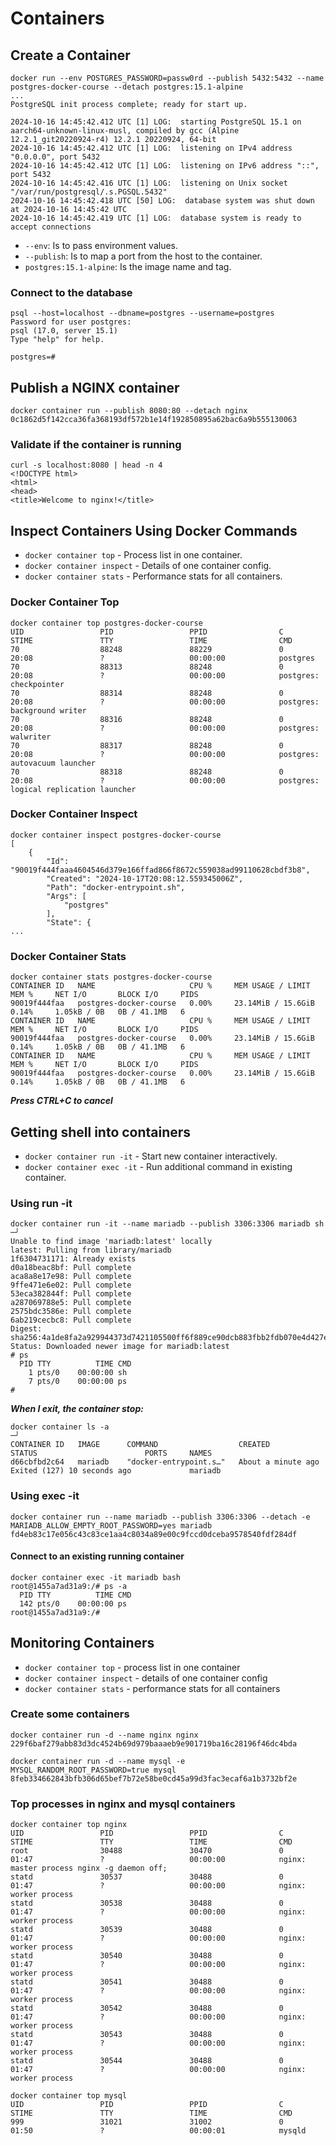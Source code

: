 # Containers

## Create a Container

```shell
docker run --env POSTGRES_PASSWORD=passw0rd --publish 5432:5432 --name postgres-docker-course --detach postgres:15.1-alpine
...
PostgreSQL init process complete; ready for start up.

2024-10-16 14:45:42.412 UTC [1] LOG:  starting PostgreSQL 15.1 on aarch64-unknown-linux-musl, compiled by gcc (Alpine 12.2.1_git20220924-r4) 12.2.1 20220924, 64-bit
2024-10-16 14:45:42.412 UTC [1] LOG:  listening on IPv4 address "0.0.0.0", port 5432
2024-10-16 14:45:42.412 UTC [1] LOG:  listening on IPv6 address "::", port 5432
2024-10-16 14:45:42.416 UTC [1] LOG:  listening on Unix socket "/var/run/postgresql/.s.PGSQL.5432"
2024-10-16 14:45:42.418 UTC [50] LOG:  database system was shut down at 2024-10-16 14:45:42 UTC
2024-10-16 14:45:42.419 UTC [1] LOG:  database system is ready to accept connections
```

- `--env`: Is to pass environment values.
- `--publish`: Is to map a port from the host to the container.
- `postgres:15.1-alpine`: Is the image name and tag.

### Connect to the database

```shell
psql --host=localhost --dbname=postgres --username=postgres
Password for user postgres:
psql (17.0, server 15.1)
Type "help" for help.

postgres=#
```

## Publish a NGINX container

```shell
docker container run --publish 8080:80 --detach nginx
0c1862d5f142cca36fa368193df572b1e14f192850895a62bac6a9b555130063
```

### Validate if the container is running

```shell
curl -s localhost:8080 | head -n 4
<!DOCTYPE html>
<html>
<head>
<title>Welcome to nginx!</title>
```

## Inspect Containers Using Docker Commands

- `docker container top` - Process list in one container.
- `docker container inspect` - Details of one container config.
- `docker container stats` - Performance stats for all containers.

### Docker Container Top

```shell
docker container top postgres-docker-course
UID                 PID                 PPID                C                   STIME               TTY                 TIME                CMD
70                  88248               88229               0                   20:08               ?                   00:00:00            postgres
70                  88313               88248               0                   20:08               ?                   00:00:00            postgres: checkpointer
70                  88314               88248               0                   20:08               ?                   00:00:00            postgres: background writer
70                  88316               88248               0                   20:08               ?                   00:00:00            postgres: walwriter
70                  88317               88248               0                   20:08               ?                   00:00:00            postgres: autovacuum launcher
70                  88318               88248               0                   20:08               ?                   00:00:00            postgres: logical replication launcher
```

### Docker Container Inspect

```shell
docker container inspect postgres-docker-course
[
    {
        "Id": "90019f444faaa4604546d379e166ffad866f8672c559038ad99110628cbdf3b8",
        "Created": "2024-10-17T20:08:12.559345006Z",
        "Path": "docker-entrypoint.sh",
        "Args": [
            "postgres"
        ],
        "State": {
...
```

### Docker Container Stats

```shell
docker container stats postgres-docker-course
CONTAINER ID   NAME                     CPU %     MEM USAGE / LIMIT    MEM %     NET I/O       BLOCK I/O     PIDS
90019f444faa   postgres-docker-course   0.00%     23.14MiB / 15.6GiB   0.14%     1.05kB / 0B   0B / 41.1MB   6
CONTAINER ID   NAME                     CPU %     MEM USAGE / LIMIT    MEM %     NET I/O       BLOCK I/O     PIDS
90019f444faa   postgres-docker-course   0.00%     23.14MiB / 15.6GiB   0.14%     1.05kB / 0B   0B / 41.1MB   6
CONTAINER ID   NAME                     CPU %     MEM USAGE / LIMIT    MEM %     NET I/O       BLOCK I/O     PIDS
90019f444faa   postgres-docker-course   0.00%     23.14MiB / 15.6GiB   0.14%     1.05kB / 0B   0B / 41.1MB   6
```

***Press CTRL+C to cancel***

## Getting shell into containers

- `docker container run -it` - Start new container interactively.
- `docker container exec -it` - Run additional command in existing container.

### Using run -it

```shell
docker container run -it --name mariadb --publish 3306:3306 mariadb sh                                                                                                      ─╯
Unable to find image 'mariadb:latest' locally
latest: Pulling from library/mariadb
1f6304731171: Already exists 
d0a18beac8bf: Pull complete 
aca8a8e17e98: Pull complete 
9ffe471e6e02: Pull complete 
53eca382844f: Pull complete 
a287069788e5: Pull complete 
2575bdc3586e: Pull complete 
6ab219cecbc8: Pull complete 
Digest: sha256:4a1de8fa2a929944373d7421105500ff6f889ce90dcb883fbb2fdb070e4d427e
Status: Downloaded newer image for mariadb:latest
# ps
  PID TTY          TIME CMD
    1 pts/0    00:00:00 sh
    7 pts/0    00:00:00 ps
#
```

***When I exit, the container stop:***

```shell
docker container ls -a                                                                                                                                                      ─╯
CONTAINER ID   IMAGE      COMMAND                  CREATED              STATUS                        PORTS     NAMES
d66cbfbd2c64   mariadb    "docker-entrypoint.s…"   About a minute ago   Exited (127) 10 seconds ago             mariadb
```

### Using exec -it

```shell
docker container run --name mariadb --publish 3306:3306 --detach -e MARIADB_ALLOW_EMPTY_ROOT_PASSWORD=yes mariadb
fd4eb83c17e056c43c83ce1aa4c8034a89e00c9fccd0dceba9578540fdf284df
```

#### Connect to an existing running container

```shell
docker container exec -it mariadb bash
root@1455a7ad31a9:/# ps -a
  PID TTY          TIME CMD
  142 pts/0    00:00:00 ps
root@1455a7ad31a9:/#
```

## Monitoring Containers

- `docker container top` - process list in one container
- `docker container inspect` - details of one container config
- `docker container stats` - performance stats for all containers

### Create some containers

```shell
docker container run -d --name nginx nginx
229f6baf279abb83d3dc4524b69d979baaaeb9e901719ba16c28196f46dc4bda
```

```shell
docker container run -d --name mysql -e MYSQL_RANDOM_ROOT_PASSWORD=true mysql
8feb334662843bfb306d65bef7b72e58be0cd45a99d3fac3ecaf6a1b3732bf2e
```

### Top processes in nginx and mysql containers

```shell
docker container top nginx
UID                 PID                 PPID                C                   STIME               TTY                 TIME                CMD
root                30488               30470               0                   01:47               ?                   00:00:00            nginx: master process nginx -g daemon off;
statd               30537               30488               0                   01:47               ?                   00:00:00            nginx: worker process
statd               30538               30488               0                   01:47               ?                   00:00:00            nginx: worker process
statd               30539               30488               0                   01:47               ?                   00:00:00            nginx: worker process
statd               30540               30488               0                   01:47               ?                   00:00:00            nginx: worker process
statd               30541               30488               0                   01:47               ?                   00:00:00            nginx: worker process
statd               30542               30488               0                   01:47               ?                   00:00:00            nginx: worker process
statd               30543               30488               0                   01:47               ?                   00:00:00            nginx: worker process
statd               30544               30488               0                   01:47               ?                   00:00:00            nginx: worker process
```

```shell
docker container top mysql
UID                 PID                 PPID                C                   STIME               TTY                 TIME                CMD
999                 31021               31002               0                   01:50               ?                   00:00:01            mysqld
```
